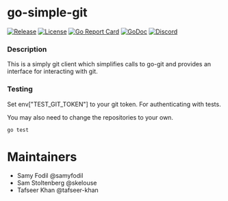 # go-simple-git

[![Release](https://img.shields.io/github/release/taubyte/go-simple-git.svg)](https://github.com/taubyte/go-simple-git/releases)
[![License](https://img.shields.io/github/license/taubyte/go-simple-git)](LICENSE)
[![Go Report Card](https://goreportcard.com/badge/taubyte/go-simple-git)](https://goreportcard.com/report/taubyte/go-simple-git)
[![GoDoc](https://godoc.org/github.com/taubyte/go-simple-git?status.svg)](https://pkg.go.dev/github.com/taubyte/go-simple-git)
[![Discord](https://img.shields.io/discord/973677117722202152?color=%235865f2&label=discord)](https://tau.link/discord)

### Description
This is a simply git client which simplifies calls to go-git and provides an interface for interacting with git.


### Testing
Set env["TEST_GIT_TOKEN"] to your git token. For authenticating with tests.

You may also need to change the repositories to your own.

```
go test 
```

# Maintainers
 - Samy Fodil @samyfodil
 - Sam Stoltenberg @skelouse
 - Tafseer Khan @tafseer-khan
